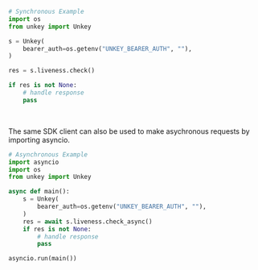 <!-- Start SDK Example Usage [usage] -->
```python
# Synchronous Example
import os
from unkey import Unkey

s = Unkey(
    bearer_auth=os.getenv("UNKEY_BEARER_AUTH", ""),
)

res = s.liveness.check()

if res is not None:
    # handle response
    pass
```

</br>

The same SDK client can also be used to make asychronous requests by importing asyncio.
```python
# Asynchronous Example
import asyncio
import os
from unkey import Unkey

async def main():
    s = Unkey(
        bearer_auth=os.getenv("UNKEY_BEARER_AUTH", ""),
    )
    res = await s.liveness.check_async()
    if res is not None:
        # handle response
        pass

asyncio.run(main())
```
<!-- End SDK Example Usage [usage] -->